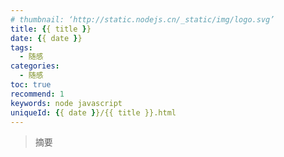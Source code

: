 ```yaml
---
# thumbnail: ‘http://static.nodejs.cn/_static/img/logo.svg’
title: {{ title }}
date: {{ date }}
tags:
  - 随感
categories: 
  - 随感
toc: true
recommend: 1
keywords: node javascript
uniqueId: {{ date }}/{{ title }}.html
---
```


> 摘要
> 
> <!-- more -->